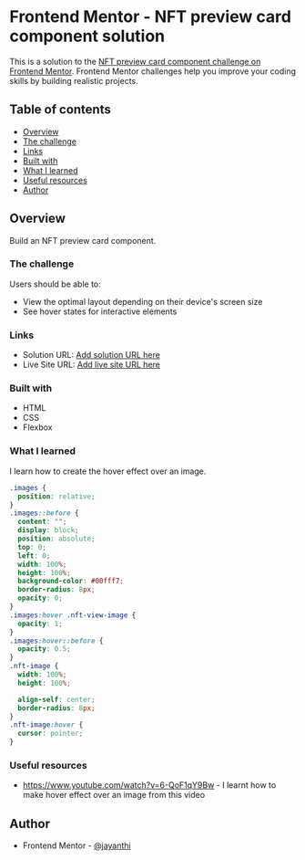 # Frontend Mentor - NFT preview card component solution

This is a solution to the [NFT preview card component challenge on Frontend Mentor](https://www.frontendmentor.io/challenges/nft-preview-card-component-SbdUL_w0U). Frontend Mentor challenges help you improve your coding skills by building realistic projects.

## Table of contents

- [Overview](#overview)
- [The challenge](#the-challenge)
- [Links](#links)
- [Built with](#built-with)
- [What I learned](#what-i-learned)
- [Useful resources](#useful-resources)
- [Author](#author)

## Overview

Build an NFT preview card component.

### The challenge

Users should be able to:

- View the optimal layout depending on their device's screen size
- See hover states for interactive elements

### Links

- Solution URL: [Add solution URL here](https://your-solution-url.com)
- Live Site URL: [Add live site URL here](https://your-live-site-url.com)

### Built with

- HTML
- CSS
- Flexbox

### What I learned

I learn how to create the hover effect over an image.

```css
.images {
  position: relative;
}
.images::before {
  content: "";
  display: block;
  position: absolute;
  top: 0;
  left: 0;
  width: 100%;
  height: 100%;
  background-color: #00fff7;
  border-radius: 8px;
  opacity: 0;
}
.images:hover .nft-view-image {
  opacity: 1;
}
.images:hover::before {
  opacity: 0.5;
}
.nft-image {
  width: 100%;
  height: 100%;

  align-self: center;
  border-radius: 8px;
}
.nft-image:hover {
  cursor: pointer;
}
```

### Useful resources

- https://www.youtube.com/watch?v=6-QoF1qY9Bw - I learnt how to make hover effect over an image from this video

## Author

- Frontend Mentor - [@jayanthi](https://www.frontendmentor.io/profile/jayanthi)
